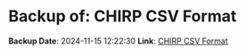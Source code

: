 # Backup of: CHIRP CSV Format

**Backup Date**: 2024-11-15 12:22:30
**Link**: [CHIRP CSV Format](https://przemienniki.net/export/chirp.csv?band=2m,70cm&country=pl&onlyworking=true)
